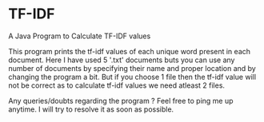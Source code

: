 # TF-IDF
A Java Program to Calculate TF-IDF values

This program prints the tf-idf values of each unique word present in each document.
Here I have used 5 '.txt' documents buts you can use any number of documents by specifying their name and proper location and by changing the program a bit. But if you choose 1 file then the tf-idf value will not be correct as to calculate tf-idf values we need atleast 2 files. 

Any queries/doubts regarding the program ?
Feel free to ping me up anytime. I will try to resolve it as soon as possible.
